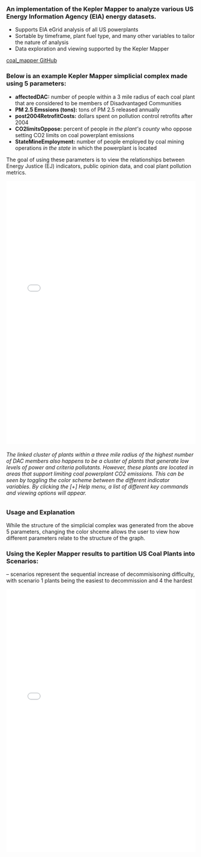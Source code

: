 ### An implementation of the Kepler Mapper to analyze various US Energy Information Agency (EIA) energy datasets.
- Supports EIA eGrid analysis of all US powerplants
- Sortable by timeframe, plant fuel type, and many other variables to tailor the nature of analysis
- Data exploration and viewing supported by the Kepler Mapper

[coal_mapper GitHub](https://github.com/sgathrid/coal_mapper)

### Below is an example Kepler Mapper simplicial complex made using 5 parameters:
- **affectedDAC:** number of people within a 3 mile radius of each coal plant that are considered to be members of Disadvantaged Communities<br/>
- **PM 2.5 Emssions (tons):** tons of PM 2.5 released annually<br/>
- **post2004RetrofitCosts:** dollars spent on pollution control retrofits after 2004<br/>
- **CO2limitsOppose:** percent of people _in the plant's county_ who oppose setting CO2 limits on coal powerplant emissions<br/>
- **StateMineEmployment:** number of people employed by coal mining operations _in the state_ in which the powerplant is located <br/>

The goal of using these parameters is to view the relationships between Energy Justice (EJ) indicators, public opinion data, and coal plant pollution metrics.

<iframe width="100%" height="700px" seamless="" frameborder="0" scrolling="no" src="./TSNE_LCOE_test.html"></iframe>

###### The linked cluster of plants within a three mile radius of the highest number of DAC members also happens to be a cluster of plants that generate low levels of power and criteria pollutants. However, these plants are located in areas that support limiting coal powerplant CO2 emissions. This can be seen by toggling the color scheme between the different indicator variables. By clicking the _[+] Help_ menu, a list of different key commands and viewing options will appear. <br/>

### Usage and Explanation

While the structure of the simplicial complex was generated from the above 5 parameters, changing the color shceme allows the user to view how different parameters relate to the structure of the graph. 

### Using the Kepler Mapper results to partition US Coal Plants into Scenarios:
– scenarios represent the sequential increase of decommisisoning difficulty, with scenario 1 plants being the easiest to decommission and 4 the hardest


<iframe width="100%" height="700px" seamless="" frameborder="0" scrolling="no" src="./COAL_MAP.html"></iframe>
